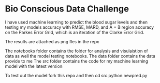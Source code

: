 # Bio Conscious Data Challenge
I have used machine learning to predict the blood sugar levels and then testing my models accuracy with RMSE, MARD, and A + B region accuracy on the Parkes Error Grid, which is an iteration of the Clarke Error Grid.   

The results are attached as png fles in the repo 

The notebooks folder contains the folder for analysis and visulaistion of data as well the model testing notebooks.
The data folder contains the data provide to me 
The src folder contains the code for my machine learning model with the latest version 

To test out the model fork this repo and then 
cd src 
python newpred.py 

